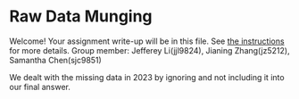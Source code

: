 # Raw Data Munging

Welcome! Your assignment write-up will be in this file.  See [the instructions](./instructions.md) for more details.
Group member: Jefferey Li(jjl9824), Jianing Zhang(jz5212), Samantha Chen(sjc9851)

We dealt with the missing data in 2023 by ignoring and not including it into our final answer.
